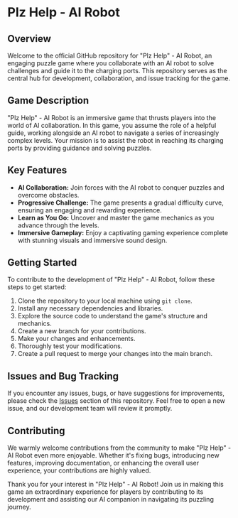 # Plz Help - AI Robot

## Overview

Welcome to the official GitHub repository for "Plz Help" - AI Robot, an engaging puzzle game where you collaborate with an AI robot to solve challenges and guide it to the charging ports. This repository serves as the central hub for development, collaboration, and issue tracking for the game.

## Game Description

"Plz Help" - AI Robot is an immersive game that thrusts players into the world of AI collaboration. In this game, you assume the role of a helpful guide, working alongside an AI robot to navigate a series of increasingly complex levels. Your mission is to assist the robot in reaching its charging ports by providing guidance and solving puzzles.

## Key Features

- **AI Collaboration:** Join forces with the AI robot to conquer puzzles and overcome obstacles.
- **Progressive Challenge:** The game presents a gradual difficulty curve, ensuring an engaging and rewarding experience.
- **Learn as You Go:** Uncover and master the game mechanics as you advance through the levels.
- **Immersive Gameplay:** Enjoy a captivating gaming experience complete with stunning visuals and immersive sound design.

## Getting Started

To contribute to the development of "Plz Help" - AI Robot, follow these steps to get started:

1. Clone the repository to your local machine using `git clone`.
2. Install any necessary dependencies and libraries.
3. Explore the source code to understand the game's structure and mechanics.
4. Create a new branch for your contributions.
5. Make your changes and enhancements.
6. Thoroughly test your modifications.
7. Create a pull request to merge your changes into the main branch.

## Issues and Bug Tracking

If you encounter any issues, bugs, or have suggestions for improvements, please check the [Issues](https://github.com/yourusername/plz-help-ai-robot/issues) section of this repository. Feel free to open a new issue, and our development team will review it promptly.

## Contributing

We warmly welcome contributions from the community to make "Plz Help" - AI Robot even more enjoyable. Whether it's fixing bugs, introducing new features, improving documentation, or enhancing the overall user experience, your contributions are highly valued. 

Thank you for your interest in "Plz Help" - AI Robot! Join us in making this game an extraordinary experience for players by contributing to its development and assisting our AI companion in navigating its puzzling journey.
